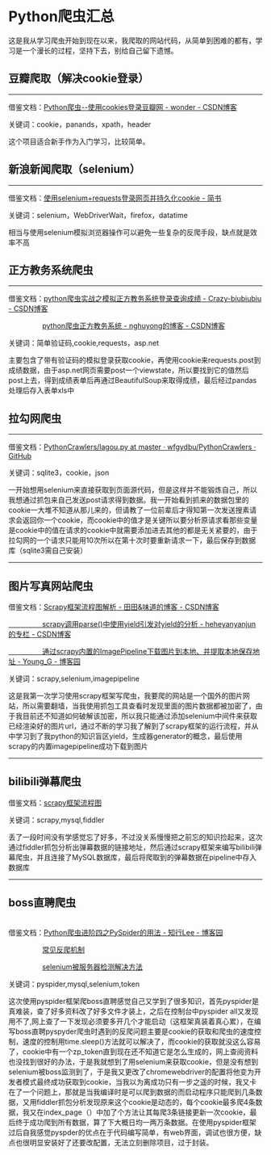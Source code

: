 <h1>Python爬虫汇总<br></h1><p>这是我从学习爬虫开始到现在以来，我爬取的网站代码，从简单到困难的都有，学习是一个漫长的过程，坚持下去，别给自己留下遗憾。</p><h2>豆瓣爬取（解决cookie登录）<br></h2><hr><p>借鉴文档：<a href="https://blog.csdn.net/qq_16209077/article/details/80012080" target="_blank">Python爬虫--使用cookies登录豆瓣网 - wonder - CSDN博客</a></p><p>关键词：cookie，panands，xpath，header</p><p>这个项目适合新手作为入门学习，比较简单。</p><h2>新浪新闻爬取（selenium）<br></h2><hr><p>借鉴文档：<a href="https://www.jianshu.com/p/eb3df224045c?utm_campaign=haruki&amp;utm_content=note&amp;utm_medium=reader_share&amp;utm_source=qq" target="_blank">使用selenium+requests登录网页并持久化cookie - 简书</a></p><p>关键词：selenium，WebDriverWait，firefox，datatime</p><p>相当与使用selenium模拟浏览器操作可以避免一些复杂的反爬手段，缺点就是效率不高</p><h2>正方教务系统爬虫</h2><hr><p>借鉴文档：<a href="https://blog.csdn.net/beat_the_world/article/details/45621673" target="_blank">python爬虫实战之模拟正方教务系统登录查询成绩 - Crazy-biubiubiu - CSDN博客</a></p><p>&nbsp;&nbsp;&nbsp;&nbsp;&nbsp;&nbsp;&nbsp;&nbsp;&nbsp;&nbsp;&nbsp;&nbsp;&nbsp;&nbsp;&nbsp;&nbsp; <a href="https://blog.csdn.net/nghuyong/article/details/51622888" target="_blank">python爬虫正方教务系统 - nghuyong的博客 - CSDN博客</a></p><p>关键词：简单验证码,cookie,requests，asp.net</p><p>主要包含了带有验证码的模拟登录获取cookie，再使用cookie来requests.post到成绩数据，由于asp.net网页需要post一个viewstate，所以要找到它的值然后post上去，得到成绩表单后再通过BeautifulSoup来取得成绩，最后经过pandas处理后存入表单xls中</p><h2>拉勾网爬虫<br></h2><hr><p>借鉴文档：<a href="https://github.com/wfgydbu/PythonCrawlers/blob/master/lagou.py" target="_blank">PythonCrawlers/lagou.py at master · wfgydbu/PythonCrawlers · GitHub</a></p><p>关键词：sqlite3，cookie，json</p><p>一开始想用selenium来直接获取到页面源代码，但是这样并不能锻炼自己，所以我想通过抓包来自己发送post请求得到数据。我一开始看到抓来的数据包里的cookie一大堆不知道从那儿来的，但请教了一位前辈后才得知第一次发送搜素请求会返回你一个cookie，而cookie中的值才是关键所以要分析原请求看那些变量是cookie中的值在请求的cookie中就需要添加进去其他的都是无关紧要的，由于拉勾网的一个请求只能用10次所以在第十次时要重新请求一下，最后保存到数据库（sqlite3需自己安装）</p><hr><h2>图片写真网站爬虫</h2><p>借鉴文档：<a href="https://blog.csdn.net/qq_37143745/article/details/80996707" target="_blank">Scrapy框架流程图解析 - 田田&amp;味道的博客 - CSDN博客</a></p><p><a href="https://blog.csdn.net/heheyanyanjun/article/details/79199378" target="_blank">&nbsp;&nbsp;&nbsp;&nbsp;&nbsp;&nbsp;&nbsp;&nbsp;&nbsp;&nbsp;&nbsp;&nbsp;&nbsp;&nbsp;&nbsp;&nbsp; scrapy调用parse()中使用yield引发对yield的分析 - heheyanyanjun的专栏 - CSDN博客</a></p><p><a href="https://www.cnblogs.com/attitudeY/p/7078559.html" target="_blank">&nbsp;&nbsp;&nbsp;&nbsp;&nbsp;&nbsp;&nbsp;&nbsp;&nbsp;&nbsp;&nbsp;&nbsp;&nbsp;&nbsp; &nbsp; 通过scrapy内置的ImagePipeline下载图片到本地、并提取本地保存地址 - Young_G - 博客园</a></p><p>关键词：scrapy,selenium,imagepipeline</p><p>这是我第一次学习使用scrapy框架写爬虫，我要爬的网站是一个国外的图片网站，所以需要翻墙，当我使用抓包工具查看时发现里面的图片数据都被加密了，由于我目前还不知道如何破解该加密，所以我只能通过添加selenium中间件来获取已经渲染好的图片url，通过不断的学习我了解到了scrapy框架的运行流程，并从中学习到了我python的知识盲区yield，生成器generator的概念，最后使用scrapy的内置imagepipeline成功下载到图片</p><hr><h2><b>bilibili弹幕爬虫</b></h2><p>借鉴文档：<a href="https://blog.csdn.net/loner_fang/article/details/81022164" target="_blank">scrapy框架流程图</a></p><p>关键词：scrapy,mysql,fiddler</p><p>丢了一段时间没有学感觉忘了好多，不过没关系慢慢把之前忘的知识捡起来，这次通过fiddler抓包分析出弹幕数据的链接地址，然后通过scrapy框架来编写bilibili弹幕爬虫，并且连接了MySQL数据库，最后将爬取到的弹幕数据在pipeline中存入数据库</p><hr><h2>boss直聘爬虫</h2><p><br>借鉴文档：<a href="https://www.cnblogs.com/BigFishFly/p/6380046.html" target="_blank">Python爬虫进阶四之PySpider的用法 - 知行Lee - 博客园</a></p><p>&nbsp;&nbsp;&nbsp;&nbsp;&nbsp;&nbsp;&nbsp;&nbsp;&nbsp;&nbsp;&nbsp;&nbsp;&nbsp;&nbsp;&nbsp;&nbsp;&nbsp;<a href="https://blog.csdn.net/xiao_yi_xiao/article/details/101835176" target="_blank">常见反爬机制</a></p><p>&nbsp;&nbsp;&nbsp;&nbsp;&nbsp;&nbsp;&nbsp;&nbsp;&nbsp;&nbsp;&nbsp;&nbsp;&nbsp;&nbsp;&nbsp;&nbsp; <a href="https://blog.csdn.net/cool_soup29/article/details/94401469" target="_blank">selenium被服务器检测解决方法</a><br></p><p>关键词：pyspider,mysql,selenium,token</p><p>这次使用pyspider框架爬boss直聘感觉自己又学到了很多知识，首先pyspider是真难装，查了好多资料改了好多文件才装上，之后在控制台中pyspider all又发现用不了,网上查了一下发现必须要多开几个才能启动（这框架真装着真心累），在编写boss直聘pyspyder爬虫时遇到的反爬问题主要是cookie的获取和爬虫的速度控制，速度的控制用time.sleep()方法就可以解决了，而cookie的获取就没这么容易了，cookie中有一个zp_token直到现在还不知道它是怎么生成的，网上查阅资料也没找到很好的办法，于是我就想到了用selenium来获取cookie，但是没有想到selenium被boss监测到了，于是我又更改了chromewebdriver的配置将他变为开发者模式最终成功获取到cookie，当我以为离成功只有一步之遥的时候，我又卡在了一个问题上，那就是当我编译时是可以爬到数据的而启动程序只能爬到几条数据，又用fiddler抓包分析发现原来这个cookie是动态的，每个cookie最多爬4条数据，我又在index_page（）中加了个方法让其每爬3条链接更新一次cookie，最后终于成功爬到所有数据，算了下大概日均一两万条数据。在使用pyspider框架过后自我感觉pyspder的优点在于代码编写简单，有web界面，调试也很方便，缺点也很明显安装好了还要改配置，无法立刻删除项目，过于封装。<br></p>
